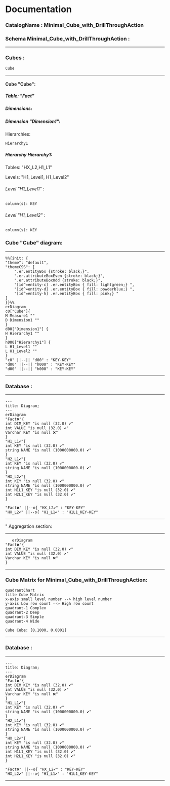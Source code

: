 # Documentation
### CatalogName : Minimal_Cube_with_DrillThroughAction
### Schema Minimal_Cube_with_DrillThroughAction : 
---
### Cubes :

    Cube

---
#### Cube "Cube":

    

##### Table: "Fact"

##### Dimensions:
##### Dimension "Dimension1":

Hierarchies:

    Hierarchy1

##### Hierarchy Hierarchy1:

Tables: "HX_L2,H1_L1"

Levels: "H1_Level1, H1_Level2"

###### Level "H1_Level1" :

    column(s): KEY

###### Level "H1_Level2" :

    column(s): KEY

### Cube "Cube" diagram:

---

```mermaid
%%{init: {
"theme": "default",
"themeCSS": [
    ".er.entityBox {stroke: black;}",
    ".er.attributeBoxEven {stroke: black;}",
    ".er.attributeBoxOdd {stroke: black;}",
    "[id^=entity-c] .er.entityBox { fill: lightgreen;} ",
    "[id^=entity-d] .er.entityBox { fill: powderblue;} ",
    "[id^=entity-h] .er.entityBox { fill: pink;} "
]
}}%%
erDiagram
c0["Cube"]{
M Measure1 ""
D Dimension1 ""
}
d00["Dimension1"] {
H Hierarchy1 ""
}
h000["Hierarchy1"] {
L H1_Level1 ""
L H1_Level2 ""
}
"c0" ||--|| "d00" : "KEY-KEY"
"d00" ||--|| "h000" : "KEY-KEY"
"d00" ||--|| "h000" : "KEY-KEY"
```
---
### Database :
---
```mermaid
---
title: Diagram;
---
erDiagram
"Fact❌"{
int DIM_KEY "is null (32.0) ✔"
int VALUE "is null (32.0) ✔"
Varchar KEY "is null ❌"
}
"H1_L1✔"{
int KEY "is null (32.0) ✔"
string NAME "is null (1000000000.0) ✔"
}
"H2_L1✔"{
int KEY "is null (32.0) ✔"
string NAME "is null (1000000000.0) ✔"
}
"HX_L2✔"{
int KEY "is null (32.0) ✔"
string NAME "is null (1000000000.0) ✔"
int H1L1_KEY "is null (32.0) ✔"
int H2L1_KEY "is null (32.0) ✔"
}

"Fact❌" ||--o{ "HX_L2✔" : "KEY-KEY"
"HX_L2✔" ||--o{ "H1_L1✔" : "H1L1_KEY-KEY"
```
---
" Aggregation section:

---
```mermaid
   erDiagram
"Fact❌"{
int DIM_KEY "is null (32.0) ✔"
int VALUE "is null (32.0) ✔"
Varchar KEY "is null ❌"
}
```
---
### Cube Matrix for Minimal_Cube_with_DrillThroughAction:
```mermaid
quadrantChart
title Cube Matrix
x-axis small level number --> high level number
y-axis Low row count --> High row count
quadrant-1 Complex
quadrant-2 Deep
quadrant-3 Simple
quadrant-4 Wide

Cube Cube: [0.1000, 0.0001]
```
---
### Database :
---
```mermaid
---
title: Diagram;
---
erDiagram
"Fact❌"{
int DIM_KEY "is null (32.0) ✔"
int VALUE "is null (32.0) ✔"
Varchar KEY "is null ❌"
}
"H1_L1✔"{
int KEY "is null (32.0) ✔"
string NAME "is null (1000000000.0) ✔"
}
"H2_L1✔"{
int KEY "is null (32.0) ✔"
string NAME "is null (1000000000.0) ✔"
}
"HX_L2✔"{
int KEY "is null (32.0) ✔"
string NAME "is null (1000000000.0) ✔"
int H1L1_KEY "is null (32.0) ✔"
int H2L1_KEY "is null (32.0) ✔"
}

"Fact❌" ||--o{ "HX_L2✔" : "KEY-KEY"
"HX_L2✔" ||--o{ "H1_L1✔" : "H1L1_KEY-KEY"
```
---
